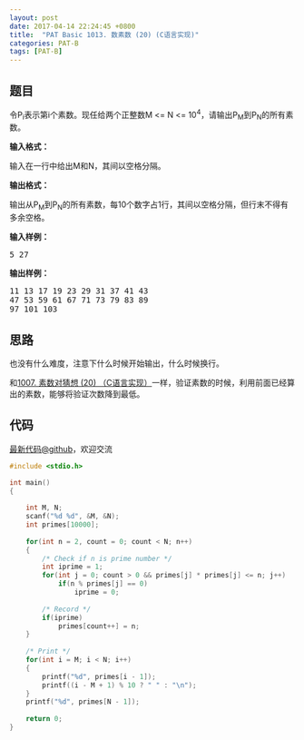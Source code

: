 ```yaml
---
layout: post
date: 2017-04-14 22:24:45 +0800
title:  "PAT Basic 1013. 数素数 (20) (C语言实现)"
categories: PAT-B
tags: [PAT-B]
---
```


## 题目

<div id="problemContent">
<p>
令P<sub>i</sub>表示第i个素数。现任给两个正整数M &lt;= N &lt;= 10<sup>4</sup>，请输出P<sub>M</sub>到P<sub>N</sub>的所有素数。</p>
<p><b>
输入格式：
</b></p>
<p>输入在一行中给出M和N，其间以空格分隔。</p>
<p><b>
输出格式：
</b></p>
<p>输出从P<sub>M</sub>到P<sub>N</sub>的所有素数，每10个数字占1行，其间以空格分隔，但行末不得有多余空格。</p>
<b>输入样例：</b><pre>
5 27
</pre>
<b>输出样例：</b><pre>
11 13 17 19 23 29 31 37 41 43
47 53 59 61 67 71 73 79 83 89
97 101 103
</pre>
</div>

## 思路

也没有什么难度，注意下什么时候开始输出，什么时候换行。

和[1007. 素数对猜想 (20) （C语言实现）](http://www.jianshu.com/p/728c2602d104)一样，验证素数的时候，利用前面已经算出的素数，能够将验证次数降到最低。

## 代码

[最新代码@github](https://github.com/OliverLew/PAT/blob/master/PATBasic/1013.c)，欢迎交流
```c
#include <stdio.h>

int main()
{
    
    int M, N;
    scanf("%d %d", &M, &N);
    int primes[10000];
    
    for(int n = 2, count = 0; count < N; n++)
    {
        /* Check if n is prime number */
        int iprime = 1;
        for(int j = 0; count > 0 && primes[j] * primes[j] <= n; j++)
            if(n % primes[j] == 0)
                iprime = 0;
        
        /* Record */
        if(iprime) 
            primes[count++] = n;
    }
    
    /* Print */
    for(int i = M; i < N; i++)
    {
        printf("%d", primes[i - 1]);
        printf((i - M + 1) % 10 ? " " : "\n");
    }
    printf("%d", primes[N - 1]);
    
    return 0;
}

```